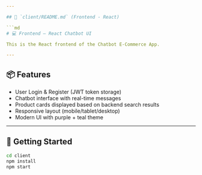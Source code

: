 ```yaml
---

## 📁 `client/README.md` (Frontend - React)

```md
# 💻 Frontend – React Chatbot UI

This is the React frontend of the Chatbot E-Commerce App.

---
```


## 📦 Features

- User Login & Register (JWT token storage)
- Chatbot interface with real-time messages
- Product cards displayed based on backend search results
- Responsive layout (mobile/tablet/desktop)
- Modern UI with purple + teal theme

---

## 🚀 Getting Started

```bash
cd client
npm install
npm start
```
